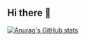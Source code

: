 ## Hi there 👋



[![Anurag's GitHub stats](https://github-readme-stats.vercel.app/api?username=hjwallace&theme=radical&hide=contribs,issues)](https://github.com/anuraghazra/github-readme-stats)

<!--
**Hjwallace/Hjwallace** is a ✨ _special_ ✨ repository because its `README.md` (this file) appears on your GitHub profile.

Here are some ideas to get you started:

- 🔭 I’m currently working on ...
- 🌱 I’m currently learning ...
- 👯 I’m looking to collaborate on ...
- 🤔 I’m looking for help with ...
- 💬 Ask me about ...
- 📫 How to reach me: ...
- 😄 Pronouns: ...
- ⚡ Fun fact: ...
-->
